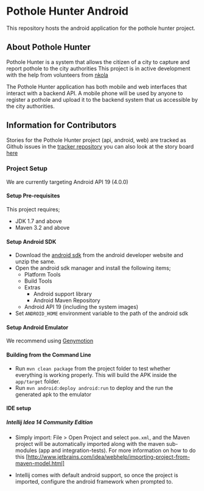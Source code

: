 # Pothole Hunter Android
This repository hosts the android application for the pothole hunter project.

## About Pothole Hunter
Pothole Hunter is a system that allows the citizen of a city to capture and report pothole to the city authorities
This project is in active development with the help from volunteers from [nkola](www.nkola.com) 

The Pothole Hunter application has both mobile and web interfaces that interact with a backend API. A mobile phone will be used 
by anyone to register a pothole and upload it to the backend system that us accessible by the city authorities.

## Information for Contributors
Stories for the Pothole Hunter project (api, android, web) are tracked as Github issues in the 
[tracker repository](https://github.com/nkola/pothole-hunter-tracker/issues) you can also look at the story board [here](https://waffle.io/nkola/pothole-hunter-tracker)

### Project Setup
We are currently targeting Android API 19 (4.0.0)

#### Setup Pre-requisites
This project requires;

* JDK 1.7 and above
* Maven 3.2 and above

#### Setup Android SDK

* Download the [android sdk](http://developer.android.com/sdk/index.html#Other) from the android developer website and unzip the same.
* Open the android sdk manager and install the following items;
    * Platform Tools
    * Build Tools
    * Extras
        * Android support library
        * Android Maven Repository
    * Android API 19 (including the system images)
* Set ```ANDROID_HOME```  environment variable to the path of the android sdk

#### Setup Android Emulator
We recommend using [Genymotion](http://www.genymotion.com/)

#### Building from the Command Line
* Run ```mvn clean package``` from the project folder to test whether everything is working properly. This will build the APK inside the 
```app/target``` folder.
* Run ```mvn android:deploy android:run``` to deploy and the run the generated apk to the emulator

#### IDE setup
##### Intellij Idea 14 Community Edition

* Simply import: File > Open Project and select ```pom.xml```, and the Maven project will be automatically imported 
along with the maven sub-modules (app and integration-tests). For more information on how to do this [http://www.jetbrains.com/idea/webhelp/importing-project-from-maven-model.html]
 
* Intellij comes with default android support, so once the project is imported, configure the android framework when prompted to.